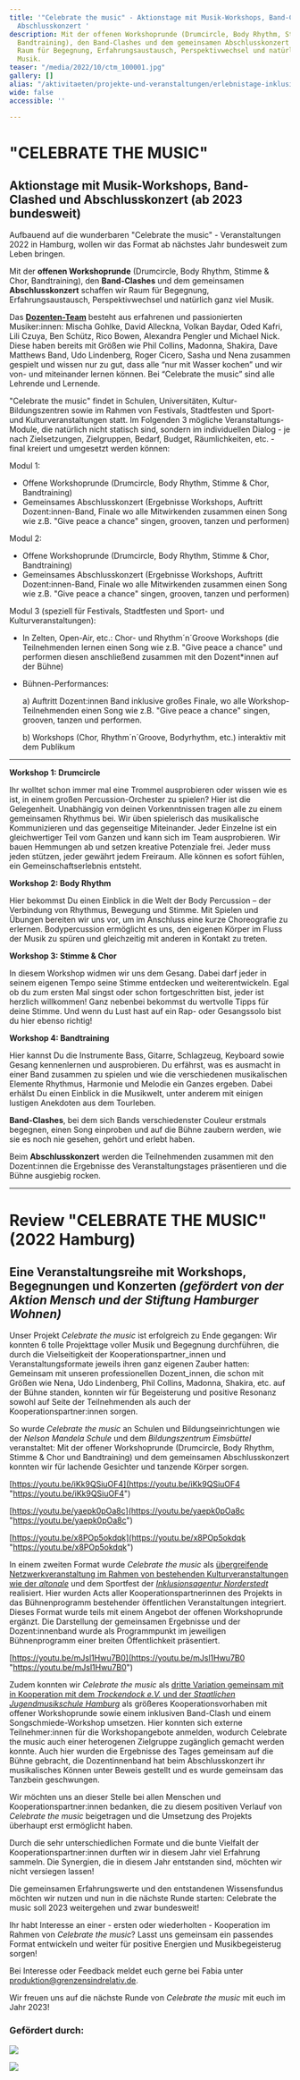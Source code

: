 ```yaml
---
title: '"Celebrate the music" - Aktionstage mit Musik-Workshops, Band-Clashed und
  Abschlusskonzert '
description: Mit der offenen Workshoprunde (Drumcircle, Body Rhythm, Stimme & Chor,
  Bandtraining), den Band-Clashes und dem gemeinsamen Abschlusskonzert schaffen wir
  Raum für Begegnung, Erfahrungsaustausch, Perspektivwechsel und natürlich ganz viel
  Musik.
teaser: "/media/2022/10/ctm_100001.jpg"
gallery: []
alias: "/aktivitaeten/projekte-und-veranstaltungen/erlebnistage-inklusion-durch-musik/allgemeine-infos-erlebnistage-inklusion"
wide: false
accessible: ''

---
```

# "CELEBRATE THE MUSIC"

## Aktionstage mit Musik-Workshops, Band-Clashed und Abschlusskonzert (ab 2023 bundesweit)

Aufbauend auf die wunderbaren "Celebrate the music" - Veranstaltungen 2022 in Hamburg, wollen wir das Format ab nächstes Jahr bundesweit zum Leben bringen.

Mit der **offenen Workshoprunde** (Drumcircle, Body Rhythm, Stimme & Chor, Bandtraining), den **Band-Clashes** und dem gemeinsamen **Abschlusskonzert** schaffen wir Raum für Begegnung, Erfahrungsaustausch, Perspektivwechsel und natürlich ganz viel Musik.

Das [**Dozenten-Team**](https://www.grenzensindrelativ.de/aktivitaeten/projekte-und-veranstaltungen/celebrate-the-music/dozenten-team-workshops) besteht aus erfahrenen und passionierten Musiker:innen: Mischa Gohlke, David Alleckna, Volkan Baydar, Oded Kafri, Lili Czuya, Ben Schütz, Rico Bowen, Alexandra Pengler und Michael Nick. Diese haben bereits mit Größen wie Phil Collins, Madonna, Shakira, Dave Matthews Band, Udo Lindenberg, Roger Cicero, Sasha und Nena zusammen gespielt und wissen nur zu gut, dass alle “nur mit Wasser kochen” und wir von- und miteinander lernen können. Bei “Celebrate the music” sind alle Lehrende und Lernende.

<video-gallery class="wide" name="celebrate-the-music"></video-gallery>

"Celebrate the music" findet in Schulen, Universitäten, Kultur- Bildungszentren sowie im Rahmen von Festivals, Stadtfesten und Sport- und Kulturveranstaltungen statt. Im Folgenden 3 mögliche Veranstaltungs-Module, die natürlich nicht statisch sind, sondern im individuellen Dialog - je nach Zielsetzungen, Zielgruppen, Bedarf, Budget, Räumlichkeiten, etc. - final kreiert und umgesetzt werden können:

Modul 1:

* Offene Workshoprunde (Drumcircle, Body Rhythm, Stimme & Chor, Bandtraining)
* Gemeinsames Abschlusskonzert (Ergebnisse Workshops, Auftritt Dozent:innen-Band, Finale wo alle Mitwirkenden zusammen einen Song wie z.B. "Give peace a chance" singen, grooven, tanzen und performen)

Modul 2:

* Offene Workshoprunde (Drumcircle, Body Rhythm, Stimme & Chor, Bandtraining)
* Gemeinsames Abschlusskonzert (Ergebnisse Workshops, Auftritt Dozent:innen-Band, Finale wo alle Mitwirkenden zusammen einen Song wie z.B. "Give peace a chance" singen, grooven, tanzen und performen)

Modul 3 (speziell für Festivals, Stadtfesten und Sport- und Kulturveranstaltungen):

* In Zelten, Open-Air, etc.: Chor- und Rhythm´n´Groove Workshops (die Teilnehmenden lernen einen Song wie z.B. "Give peace a chance" und performen diesen anschließend zusammen mit den Dozent*innen auf der Bühne)
* Bühnen-Performances:

  a) Auftritt Dozent:innen Band inklusive großes Finale, wo alle Workshop-Teilnehmenden einen Song wie z.B. "Give peace a chance" singen, grooven, tanzen und performen.

  b) Workshops (Chor, Rhythm´n´Groove, Bodyrhythm, etc.) interaktiv mit dem Publikum

***

**Workshop 1: Drumcircle**

Ihr wolltet schon immer mal eine Trommel ausprobieren oder wissen wie es ist, in einem großen Percussion-Orchester zu spielen? Hier ist die Gelegenheit. Unabhängig von deinen Vorkenntnissen tragen alle zu einem gemeinsamen Rhythmus bei. Wir üben spielerisch das musikalische Kommunizieren und das gegenseitige Miteinander. Jeder Einzelne ist ein gleichwertiger Teil vom Ganzen und kann sich im Team ausprobieren. Wir bauen Hemmungen ab und setzen kreative Potenziale frei. Jeder muss jeden stützen, jeder gewährt jedem Freiraum. Alle können es sofort fühlen, ein Gemeinschaftserlebnis entsteht.

**Workshop 2: Body Rhythm**

Hier bekommst Du einen Einblick in die Welt der Body Percussion – der Verbindung von Rhythmus, Bewegung und Stimme. Mit Spielen und Übungen bereiten wir uns vor, um im Anschluss eine kurze Choreografie zu erlernen. Bodypercussion ermöglicht es uns, den eigenen Körper im Fluss der Musik zu spüren und gleichzeitig mit anderen in Kontakt zu treten.

**Workshop 3: Stimme & Chor**

In diesem Workshop widmen wir uns dem Gesang. Dabei darf jeder in seinem eigenen Tempo seine Stimme entdecken und weiterentwickeln. Egal ob du zum ersten Mal singst oder schon fortgeschritten bist, jeder ist herzlich willkommen! Ganz nebenbei bekommst du wertvolle Tipps für deine Stimme. Und wenn du Lust hast auf ein Rap- oder Gesangssolo bist du hier ebenso richtig!

**Workshop 4: Bandtraining**

Hier kannst Du die Instrumente Bass, Gitarre, Schlagzeug, Keyboard sowie Gesang kennenlernen und ausprobieren. Du erfährst, was es ausmacht in einer Band zusammen zu spielen und wie die verschiedenen musikalischen Elemente Rhythmus, Harmonie und Melodie ein Ganzes ergeben. Dabei erhälst Du einen Einblick in die Musikwelt, unter anderem mit einigen lustigen Anekdoten aus dem Tourleben.

**Band-Clashes**, bei dem sich Bands verschiedenster Couleur erstmals begegnen, einen Song einproben und auf die Bühne zaubern werden, wie sie es noch nie gesehen, gehört und erlebt haben.

Beim **Abschlusskonzert** werden die Teilnehmenden zusammen mit den Dozent:innen die Ergebnisse des Veranstaltungstages präsentieren und die Bühne ausgiebig rocken.

***

# Review "CELEBRATE THE MUSIC" (2022 Hamburg)

## Eine Veranstaltungsreihe mit Workshops, Begegnungen und Konzerten _(gefördert von der Aktion Mensch und der Stiftung Hamburger Wohnen)_

Unser Projekt _Celebrate the music_ ist erfolgreich zu Ende gegangen: Wir konnten 6 tolle Projekttage voller Musik und Begegnung durchführen, die durch die Vielseitigkeit der Kooperationspartner_innen und Veranstaltungsformate jeweils ihren ganz eigenen Zauber hatten: Gemeinsam mit unseren professionellen Dozent_innen, die schon mit Größen wie Nena, Udo Lindenberg, Phil Collins, Madonna, Shakira, etc. auf der Bühne standen, konnten wir für Begeisterung und positive Resonanz sowohl auf Seite der Teilnehmenden als auch der Kooperationspartner:innen sorgen.

So wurde _Celebrate the music_ an Schulen und Bildungseinrichtungen wie der _Nelson Mandela Schule_ und dem _Bildungszentrum Eimsbüttel_ veranstaltet: Mit der offener Workshoprunde (Drumcircle, Body Rhythm, Stimme & Chor und Bandtraining) und dem gemeinsamen Abschlusskonzert konnten wir für lachende Gesichter und tanzende Körper sorgen.

[https://youtu.be/iKk9QSiuOF4](https://youtu.be/iKk9QSiuOF4 "https://youtu.be/iKk9QSiuOF4")

[https://youtu.be/yaepk0pOa8c](https://youtu.be/yaepk0pOa8c "https://youtu.be/yaepk0pOa8c")

[https://youtu.be/x8POp5okdqk](https://youtu.be/x8POp5okdqk "https://youtu.be/x8POp5okdqk")

In einem zweiten Format wurde _Celebrate the music_ als [übergreifende Netzwerkveranstaltung im Rahmen von bestehenden Kulturveranstaltungen wie der _altonale_](https://www.grenzensindrelativ.de/aktivitaeten/projekte-und-veranstaltungen/celebrate-the-music/veranstaltungstermine) und dem Sportfest der [_Inklusionsagentur_ _Norderstedt_](https://norderstedt-sportiv-inklusiv.de/?page_id=17) realisiert. Hier wurden Acts aller Kooperationspartnerinnen des Projekts in das Bühnenprogramm bestehender öffentlichen Veranstaltungen integriert. Dieses Format wurde teils mit einem Angebot der offenen Workshoprunde ergänzt. Die Darstellung der gemeinsamen Ergebnisse und der Dozent:innenband wurde als Programmpunkt im jeweiligen Bühnenprogramm einer breiten Öffentlichkeit präsentiert.

[https://youtu.be/mJsl1Hwu7B0](https://youtu.be/mJsl1Hwu7B0 "https://youtu.be/mJsl1Hwu7B0")

Zudem konnten wir _Celebrate the music_ als [dritte Variation gemeinsam mit in Kooperation mit dem _Trockendock e.V._ und der _Staatlichen Jugendmusikschule Hamburg_](https://www.grenzensindrelativ.de/aktivitaeten/projekte-und-veranstaltungen/celebrate-the-music/celebrate-the-music-come-together-sa.02.12.22-trockendock-e.v) als größeres Kooperationsvorhaben mit offener Workshoprunde sowie einem inklusiven Band-Clash und einem Songschmiede-Workshop umsetzen. Hier konnten sich externe Teilnehmer:innen für die Workshopangebote anmelden, wodurch Celebrate the music auch einer heterogenen Zielgruppe zugänglich gemacht werden konnte. Auch hier wurden die Ergebnisse des Tages gemeinsam auf die Bühne gebracht, die Dozentinnenband hat beim Abschlusskonzert ihr musikalisches Können unter Beweis gestellt und es wurde gemeinsam das Tanzbein geschwungen.

Wir möchten uns an dieser Stelle bei allen Menschen und Kooperationspartner:innen bedanken, die zu diesem positiven Verlauf von _Celebrate the music_ beigetragen und die Umsetzung des Projekts überhaupt erst ermöglicht haben.

Durch die sehr unterschiedlichen Formate und die bunte Vielfalt der Kooperationspartner:innen durften wir in diesem Jahr viel Erfahrung sammeln. Die Synergien, die in diesem Jahr entstanden sind, möchten wir nicht versiegen lassen!

Die gemeinsamen Erfahrungswerte und den entstandenen Wissensfundus möchten wir nutzen und nun in die nächste Runde starten: Celebrate the music soll 2023 weitergehen und zwar bundesweit!

Ihr habt Interesse an einer - ersten oder wiederholten - Kooperation im Rahmen von _Celebrate the music_? Lasst uns gemeinsam ein passendes Format entwickeln und weiter für positive Energien und Musikbegeisterug sorgen!

Bei Interesse oder Feedback meldet euch gerne bei Fabia unter [produktion@grenzensindrelativ.de](mailto:produktion@grenzensindrelativ.de).

Wir freuen uns auf die nächste Runde von _Celebrate the music_ mit euch im Jahr 2023!

### Gefördert durch:

![](/media/2021/07/20170919100223-aktion_mensch_logo.svg)

![](/media/2022/03/stiftung_hw_logo_rgb_inumlauf.JPG)